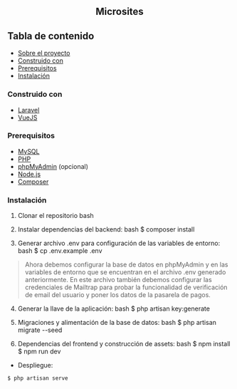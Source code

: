 <p align="center">
 

<h2 align="center">Microsites</h2>

 
</p>



<!-- TABLE OF CONTENTS -->
## Tabla de contenido

* [Sobre el proyecto](#sobre-el-proyecto)
* [Construido con](#construido-con)
* [Prerequisitos](#prerequisitos)
* [Instalación](#instalación)





### Construido con
* [Laravel](https://laravel.com)
* [VueJS](https://vuejs.org/)

### Prerequisitos

* [MySQL](https://www.mysql.com/)
* [PHP](https://www.php.net/)
* [phpMyAdmin](https://www.phpmyadmin.net/) (opcional)
* [Node.js](https://nodejs.org/es/)
* [Composer](https://getcomposer.org/)

### Instalación

1. Clonar el repositorio
   bash


2. Instalar dependencias del backend:
   bash
   $ composer install

3. Generar archivo .env para configuración de las variables de entorno:
   bash
   $ cp .env.example .env


>Ahora debemos configurar la base de datos en phpMyAdmin y en las variables de entorno que se encuentran en el archivo .env generado anteriormente. En este archivo también debemos configurar las credenciales de Mailtrap para probar la funcionalidad de verificación de email del usuario y poner los datos de la pasarela de pagos.

4. Generar la llave de la aplicación:
   bash
   $ php artisan key:generate


5. Migraciones y alimentación de la base de datos:
   bash
   $ php artisan migrate --seed

6. Dependencias del frontend y construcción de assets:
   bash
   $ npm install
   $ npm run dev

- Despliegue:
```bash
$ php artisan serve

